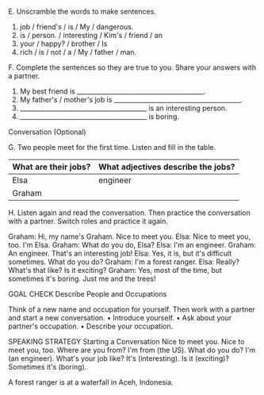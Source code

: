 E. Unscramble the words to make sentences.
1. job / friend's / is / My / dangerous.
2. is / person. / interesting / Kim's / friend / an
3. your / happy? / brother / Is
4. rich / is / not / a / My / father / man.

F. Complete the sentences so they are true to you. Share your answers with a partner.

1. My best friend is ________________________________________.
2. My father's / mother's job is ________________________________________.
3. ________________________________________ is an interesting person.
4. ________________________________________ is boring.

Conversation (Optional)

G. Two people meet for the first time. Listen and fill in the table.

| What are their jobs? | What adjectives describe the jobs? |
|----------------------|--------------------------------------|
| Elsa | engineer |
| Graham | |

H. Listen again and read the conversation. Then practice the conversation with a partner. Switch roles and practice it again.

Graham: Hi, my name's Graham. Nice to meet you.
Elsa: Nice to meet you, too. I'm Elsa.
Graham: What do you do, Elsa?
Elsa: I'm an engineer.
Graham: An engineer. That's an interesting job!
Elsa: Yes, it is, but it's difficult sometimes. What do you do?
Graham: I'm a forest ranger.
Elsa: Really? What's that like? Is it exciting?
Graham: Yes, most of the time, but sometimes it's boring. Just me and the trees!

GOAL CHECK
Describe People and Occupations

Think of a new name and occupation for yourself. Then work with a partner and start a new conversation.
• Introduce yourself.
• Ask about your partner's occupation.
• Describe your occupation.

SPEAKING STRATEGY
Starting a Conversation
Nice to meet you.
Nice to meet you, too.
Where are you from?
I'm from (the US).
What do you do?
I'm (an engineer).
What's your job like?
It's (interesting).
Is it (exciting)?
Sometimes it's (boring).

A forest ranger is at a waterfall in Aceh, Indonesia.